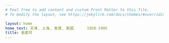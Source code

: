 ```yaml
---
# Feel free to add content and custom Front Matter to this file.
# To modify the layout, see https://jekyllrb.com/docs/themes/#overriding-theme-defaults

layout: home
home_text: 天津, 上海, 香港, 美國.     1920-1995
title: 張愛玲
---
```


